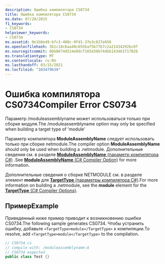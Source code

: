 ```yaml
---
description: Ошибка компилятора CS0734
title: Ошибка компилятора CS0734
ms.date: 07/20/2015
f1_keywords:
- CS0734
helpviewer_keywords:
- CS0734
ms.assetid: 9e1b0e49-bfc3-400c-9fd1-37e3c827e656
ms.openlocfilehash: 3b1c18c6aa40c655baf5b77b7c2a21434292bc0f
ms.sourcegitcommit: 0bb8074d524e0dcf165430b744bb143461f17026
ms.translationtype: MT
ms.contentlocale: ru-RU
ms.lasthandoff: 03/15/2021
ms.locfileid: "103479639"
---
```

# <a name="compiler-error-cs0734"></a><span data-ttu-id="b45e4-103">Ошибка компилятора CS0734</span><span class="sxs-lookup"><span data-stu-id="b45e4-103">Compiler Error CS0734</span></span>

<span data-ttu-id="b45e4-104">Параметр /moduleassemblyname может использоваться только при сборке модуля.</span><span class="sxs-lookup"><span data-stu-id="b45e4-104">The /moduleassemblyname option may only be specified when building a target type of 'module'</span></span>  
  
 <span data-ttu-id="b45e4-105">Параметр компилятора **ModuleAssemblyName** следует использовать только при сборке netmodule.</span><span class="sxs-lookup"><span data-stu-id="b45e4-105">The compiler option **ModuleAssemblyName** should only be used when building a .netmodule.</span></span> <span data-ttu-id="b45e4-106">Дополнительные сведения см. в разделе [ **ModuleAssemblyName** (параметр компилятора C#)](../language-reference/compiler-options/advanced.md#moduleassemblyname) .</span><span class="sxs-lookup"><span data-stu-id="b45e4-106">See [**ModuleAssemblyName** (C# Compiler Option)](../language-reference/compiler-options/advanced.md#moduleassemblyname) for more information.</span></span>  
  
 <span data-ttu-id="b45e4-107">Дополнительные сведения о сборке NETMODULE см. в разделе элемент **module** для [ **TargetType** (параметры компилятора C#)](../language-reference/compiler-options/output.md#targettype).</span><span class="sxs-lookup"><span data-stu-id="b45e4-107">For more information on building a .netmodule, see the **module** element for the [**TargetType** (C# Compiler Options)](../language-reference/compiler-options/output.md#targettype).</span></span>  
  
## <a name="example"></a><span data-ttu-id="b45e4-108">Пример</span><span class="sxs-lookup"><span data-stu-id="b45e4-108">Example</span></span>  

 <span data-ttu-id="b45e4-109">Приведенный ниже пример приводит к возникновению ошибки CS0734.</span><span class="sxs-lookup"><span data-stu-id="b45e4-109">The following sample generates CS0734.</span></span> <span data-ttu-id="b45e4-110">Чтобы устранить ошибку, добавьте `<TargetType>module</TargetType>` к компиляции.</span><span class="sxs-lookup"><span data-stu-id="b45e4-110">To resolve, add `<TargetType>module</TargetType>` to the compilation.</span></span>  
  
```csharp  
// CS0734.cs  
// compile with: /moduleassemblyname:A  
// CS0734 expected  
public class Test {}  
```
